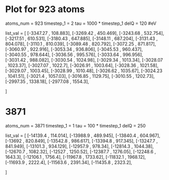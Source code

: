 # Plot for 923 atoms

atoms_num = 923
timestep_1 = 2 
tau = 1000 * timestep_1
delQ = 120 #eV


list_val = [
[-3347.27 , 108.883],
[-3269.42 , 450.469],
[-3243.68 , 532.754],
[-3217.51 , 610.531],
[-3180.43 , 647.885],
[-3148.11 , 687.204],
[-3131.43 , 804.078],
[-3110.1 , 810.039],
[-3089.48 , 820.792],
[-3072.25 , 871.817],
[-3060.97 , 922.916],
[-3053.34 , 936.806],
[-3045.53 , 960.437],
[-3040.55 , 978.644],
[-3036.56 , 995.576],
[-3033.64 , 996.956],
[-3031.42 , 988.082],
[-3030.54 , 1024.98],
[-3029.34 , 1013.34],
[-3028.07 , 1023.37],
[-3027.07 , 1022.7],
[-3026.91 , 1003.64],
[-3028.36 , 1021.58],
[-3029.07 , 1003.45],
[-3028.99 , 1010.48],
[-3026.62 , 1035.67],
[-3024.23 , 1041.51],
[-3021.4 , 1057.03],
[-3016.85 , 1129.75],
[-3010.55 , 1202.73],
[-2997.35 , 1338.18],
[-2977.08 , 1554.3],

]


# 3871
atoms_num = 3871
timestep_1 = 1 
tau = 100 * timestep_1
delQ = 250

list_val = [
[-14139.4 , 114.014],
[-13988.9 , 489.945],
[-13840.4 , 604.967],
[-13692 , 820.849],
[-13542.8 , 986.617],
[-13394.8 , 917.345],
[-13247.7 , 841.949],
[-13101.3 , 934.129],
[-12957.9 , 978.34],
[-12814.3 , 1044.38],
[-12670.7 , 1082.32],
[-12527 , 1250.52],
[-12387.7 , 1276.05],
[-12248.6 , 1643.3],
[-12106.1 , 1756.4],
[-11967.8 , 1733.62],
[-11832.1 , 1968.12],
[-11693.9 , 2222.4],
[-11563.6 , 2391.34],
[-11435.8 , 2323.2],

]